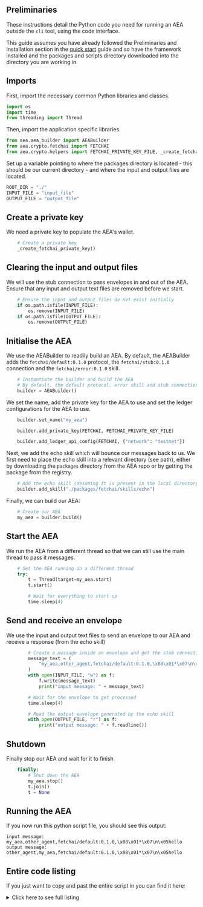 ## Preliminaries

These instructions detail the Python code you need for running an AEA outside the `cli` tool, using the code interface. 

  
This guide assumes you have already followed the Preliminaries and Installation section in the [quick start](quickstart.md) guide and so have the framework installed and the packages and scripts directory downloaded into the directory you are working in.


## Imports

First, import the necessary common Python libraries and classes.

``` python
import os
import time
from threading import Thread
```

Then, import the application specific libraries.

``` python
from aea.aea_builder import AEABuilder
from aea.crypto.fetchai import FETCHAI
from aea.crypto.helpers import FETCHAI_PRIVATE_KEY_FILE, _create_fetchai_private_key
```

Set up a variable pointing to where the packages directory is located - this should be our current directory - and where the input and output files are located.
``` python
ROOT_DIR = "./"
INPUT_FILE = "input_file"
OUTPUT_FILE = "output_file"
```

## Create a private key
We need a private key to populate the AEA's wallet.
``` python
    # Create a private key
    _create_fetchai_private_key()
```

## Clearing the input and output files
We will use the stub connection to pass envelopes in and out of the AEA. Ensure that any input and output text files are removed before we start.
``` python
    # Ensure the input and output files do not exist initially
    if os.path.isfile(INPUT_FILE):
        os.remove(INPUT_FILE)
    if os.path.isfile(OUTPUT_FILE):
        os.remove(OUTPUT_FILE)
```

## Initialise the AEA
We use the AEABuilder to readily build an AEA. By default, the AEABuilder adds the `fetchai/default:0.1.0` protocol, the `fetchai/stub:0.1.0` connection and the `fetchai/error:0.1.0` skill.
``` python
    # Instantiate the builder and build the AEA
    # By default, the default protocol, error skill and stub connection are added
    builder = AEABuilder()
```

We set the name, add the private key for the AEA to use and set the ledger configurations for the AEA to use.
``` python
    builder.set_name("my_aea")

    builder.add_private_key(FETCHAI, FETCHAI_PRIVATE_KEY_FILE)

    builder.add_ledger_api_config(FETCHAI, {"network": "testnet"})
```

Next, we add the echo skill which will bounce our messages back to us. We first need to place the echo skill into a relevant directory (see path), either by downloading the `packages` directory from the AEA repo or by getting the package from the registry.
``` python
    # Add the echo skill (assuming it is present in the local directory 'packages')
    builder.add_skill("./packages/fetchai/skills/echo")
```

Finally, we can build our AEA:
``` python
    # Create our AEA
    my_aea = builder.build()
```

## Start the AEA
We run the AEA from a different thread so that we can still use the main thread to pass it messages.
``` python
    # Set the AEA running in a different thread
    try:
        t = Thread(target=my_aea.start)
        t.start()

        # Wait for everything to start up
        time.sleep(4)
```

## Send and receive an envelope
We use the input and output text files to send an envelope to our AEA and receive a response (from the echo skill)
``` python
        # Create a message inside an envelope and get the stub connection to pass it on to the echo skill
        message_text = (
            "my_aea,other_agent,fetchai/default:0.1.0,\x08\x01*\x07\n\x05hello,"
        )
        with open(INPUT_FILE, "w") as f:
            f.write(message_text)
            print("input message: " + message_text)

        # Wait for the envelope to get processed
        time.sleep(4)

        # Read the output envelope generated by the echo skill
        with open(OUTPUT_FILE, "r") as f:
            print("output message: " + f.readline())
```

## Shutdown
Finally stop our AEA and wait for it to finish
``` python
    finally:
        # Shut down the AEA
        my_aea.stop()
        t.join()
        t = None
```

## Running the AEA
If you now run this python script file, you should see this output:

    input message: my_aea,other_agent,fetchai/default:0.1.0,\x08\x01*\x07\n\x05hello
    output message: other_agent,my_aea,fetchai/default:0.1.0,\x08\x01*\x07\n\x05hello


## Entire code listing
If you just want to copy and past the entire script in you can find it here:

<details><summary>Click here to see full listing</summary>
<p>

```python
import os
import time
from threading import Thread

from aea.aea_builder import AEABuilder
from aea.crypto.fetchai import FETCHAI
from aea.crypto.helpers import FETCHAI_PRIVATE_KEY_FILE, _create_fetchai_private_key

ROOT_DIR = "./"
INPUT_FILE = "input_file"
OUTPUT_FILE = "output_file"


def run():
    # Create a private key
    _create_fetchai_private_key()

    # Ensure the input and output files do not exist initially
    if os.path.isfile(INPUT_FILE):
        os.remove(INPUT_FILE)
    if os.path.isfile(OUTPUT_FILE):
        os.remove(OUTPUT_FILE)

    # Instantiate the builder and build the AEA
    # By default, the default protocol, error skill and stub connection are added
    builder = AEABuilder()

    builder.set_name("my_aea")

    builder.add_private_key(FETCHAI, FETCHAI_PRIVATE_KEY_FILE)

    builder.add_ledger_api_config(FETCHAI, {"network": "testnet"})

    # Add the echo skill (assuming it is present in the local directory 'packages')
    builder.add_skill("./packages/fetchai/skills/echo")

    # Create our AEA
    my_aea = builder.build()

    # Set the AEA running in a different thread
    try:
        t = Thread(target=my_aea.start)
        t.start()

        # Wait for everything to start up
        time.sleep(4)

        # Create a message inside an envelope and get the stub connection to pass it on to the echo skill
        message_text = (
            "my_aea,other_agent,fetchai/default:0.1.0,\x08\x01*\x07\n\x05hello,"
        )
        with open(INPUT_FILE, "w") as f:
            f.write(message_text)
            print("input message: " + message_text)

        # Wait for the envelope to get processed
        time.sleep(4)

        # Read the output envelope generated by the echo skill
        with open(OUTPUT_FILE, "r") as f:
            print("output message: " + f.readline())
    finally:
        # Shut down the AEA
        my_aea.stop()
        t.join()
        t = None


if __name__ == "__main__":
    run()
```
</p>
</details>

<br />
